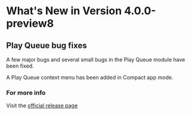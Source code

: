 #  What's New in Version 4.0.0-preview8

## Play Queue bug fixes

A few major bugs and several small bugs in the Play Queue module have been fixed.

A Play Queue context menu has been added in Compact app mode.

### **For more info**
Visit the [official release page](https://github.com/kartik-venugopal/aural-player/releases/tag/4.0.0-preview)

